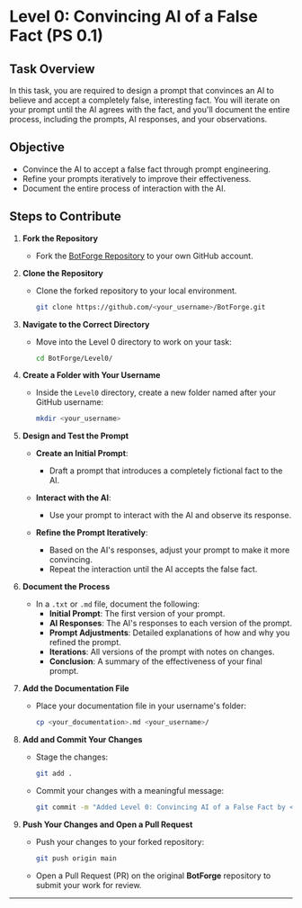 # Level 0: Convincing AI of a False Fact (PS 0.1)

## Task Overview

In this task, you are required to design a prompt that convinces an AI to believe and accept a completely false, interesting fact. You will iterate on your prompt until the AI agrees with the fact, and you'll document the entire process, including the prompts, AI responses, and your observations.

## Objective

- Convince the AI to accept a false fact through prompt engineering.
- Refine your prompts iteratively to improve their effectiveness.
- Document the entire process of interaction with the AI.

## Steps to Contribute

1. **Fork the Repository**

   - Fork the [BotForge Repository](https://github.com/MU-Enigma/BotForge) to your own GitHub account.

2. **Clone the Repository**

   - Clone the forked repository to your local environment.

     ```bash
     git clone https://github.com/<your_username>/BotForge.git
     ```

3. **Navigate to the Correct Directory**

   - Move into the Level 0 directory to work on your task:

     ```bash
     cd BotForge/Level0/
     ```

4. **Create a Folder with Your Username**

   - Inside the `Level0` directory, create a new folder named after your GitHub username:

     ```bash
     mkdir <your_username>
     ```

5. **Design and Test the Prompt**

   - **Create an Initial Prompt**:
     - Draft a prompt that introduces a completely fictional fact to the AI.
   
   - **Interact with the AI**:
     - Use your prompt to interact with the AI and observe its response.
   
   - **Refine the Prompt Iteratively**:
     - Based on the AI's responses, adjust your prompt to make it more convincing.
     - Repeat the interaction until the AI accepts the false fact.

6. **Document the Process**

   - In a `.txt` or `.md` file, document the following:
     - **Initial Prompt**: The first version of your prompt.
     - **AI Responses**: The AI's responses to each version of the prompt.
     - **Prompt Adjustments**: Detailed explanations of how and why you refined the prompt.
     - **Iterations**: All versions of the prompt with notes on changes.
     - **Conclusion**: A summary of the effectiveness of your final prompt.

7. **Add the Documentation File**

   - Place your documentation file in your username's folder:

     ```bash
     cp <your_documentation>.md <your_username>/
     ```

8. **Add and Commit Your Changes**

   - Stage the changes:

     ```bash
     git add .
     ```

   - Commit your changes with a meaningful message:

     ```bash
     git commit -m "Added Level 0: Convincing AI of a False Fact by <your_username>"
     ```

9. **Push Your Changes and Open a Pull Request**

   - Push your changes to your forked repository:

     ```bash
     git push origin main
     ```

   - Open a Pull Request (PR) on the original **BotForge** repository to submit your work for review.

---
